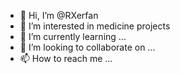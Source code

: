 - 👋 Hi, I’m @RXerfan
- 👀 I’m interested in medicine projects
- 🌱 I’m currently learning ...
- 💞️ I’m looking to collaborate on ...
- 📫 How to reach me ...

<!---
RXerfan/RXerfan is a ✨ special ✨ repository because its `README.md` (this file) appears on your GitHub profile.
You can click the Preview link to take a look at your changes.
--->
